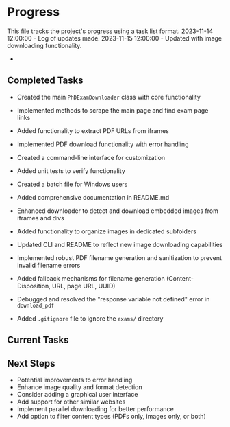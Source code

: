 # Progress

This file tracks the project's progress using a task list format.
2023-11-14 12:00:00 - Log of updates made.
2023-11-15 12:00:00 - Updated with image downloading functionality.

*

## Completed Tasks

* Created the main `PhDExamDownloader` class with core functionality
* Implemented methods to scrape the main page and find exam page links
* Added functionality to extract PDF URLs from iframes
* Implemented PDF download functionality with error handling
* Created a command-line interface for customization
* Added unit tests to verify functionality
* Created a batch file for Windows users
* Added comprehensive documentation in README.md
* Enhanced downloader to detect and download embedded images from iframes and divs
* Added functionality to organize images in dedicated subfolders
* Updated CLI and README to reflect new image downloading capabilities

* Implemented robust PDF filename generation and sanitization to prevent invalid filename errors
* Added fallback mechanisms for filename generation (Content-Disposition, URL, page URL, UUID)

* Debugged and resolved the "response variable not defined" error in `download_pdf`
* Added `.gitignore` file to ignore the `exams/` directory

## Current Tasks

## Next Steps

* Potential improvements to error handling
* Enhance image quality and format detection
* Consider adding a graphical user interface
* Add support for other similar websites
* Implement parallel downloading for better performance
* Add option to filter content types (PDFs only, images only, or both)